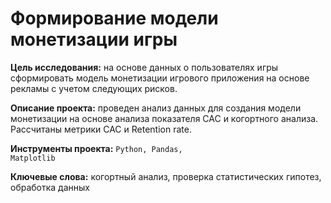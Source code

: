 
# Формирование модели монетизации игры

__Цель исследования:__ на основе данных о пользователях игры сформировать модель монетизации игрового приложения на основе рекламы с учетом следующих рисков.

__Описание проекта:__ проведен анализ данных для создания модели монетизации на основе анализа показателя CAC и когортного анализа. Рассчитаны метрики CAC и Retention rate.

__Инструменты проекта:__  <code>Python, Pandas, Matplotlib</code>

__Ключевые слова:__ когортный анализ, проверка статистических гипотез, обработка данных

